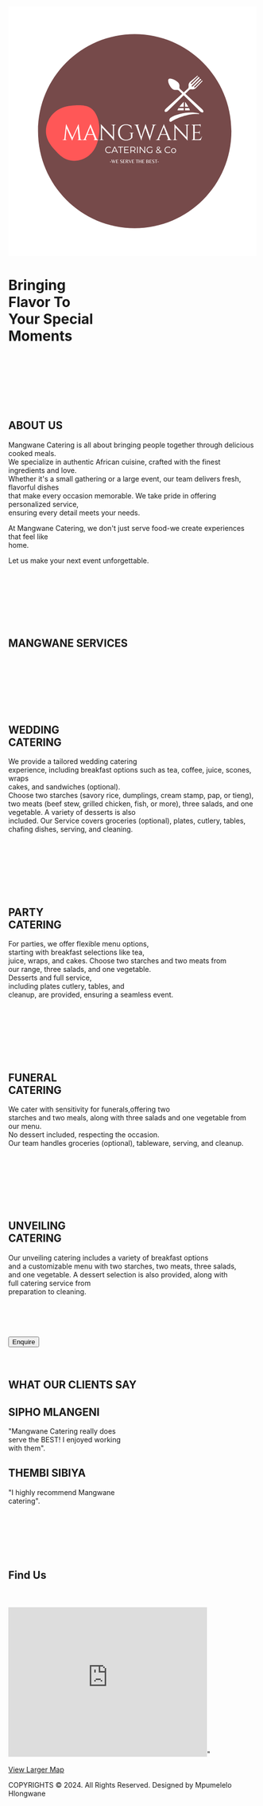 <!DOCTYPE html>
<html lang="en">
<head>
  <meta charset="UTF-8">
  <meta name="viewport" content="width=device-width, initial-scale=1.0">
  <title>Mangwane Catering</title>

<link rel="preconnect" href="https://fonts.googleapis.com">
<link rel="preconnect" href="https://fonts.gstatic.com" crossorigin>
<link href="https://fonts.googleapis.com/css2?family=Montserrat:ital,wght@0,100..900;1,100..900&family=Roboto:ital,wght@0,100;0,300;0,400;0,500;0,700;0,900;1,100;1,300;1,400;1,500;1,700;1,900&display=swap" rel="stylesheet">

<link rel="icon" type="image/x-icon" href="mangwanepictures/AMANGWNE (1)-Photoroom.png">
<link rel="stylesheet" href="v2mangwane.css">

</head>
<body>

  <div class="Logo">
    <img src="mangwanepictures/AMANGWNE (1)-Photoroom.png">
  </div>
  
  <div class="tagline">
    <h1>Bringing <br>Flavor To <br>
      Your Special <br> Moments</h1>
  </div><br><br><br><br><br><br>
  
  <div class="about-div">
  <section id="about-us">
    <h2>ABOUT US</h2>
  </section>
  </div>

  <div class="about-text">
   <p>Mangwane Catering is all about bringing people together through delicious cooked meals.<br>
    We specialize in authentic African cuisine, crafted with the finest ingredients and love.<br>
    Whether it's a small gathering or a large event, our team delivers fresh, flavorful dishes <br> that make every occasion memorable. We take pride in offering personalized service, <br> ensuring every detail 
    meets your needs.<br>
 </p> 
  <p>At Mangwane Catering, we don't just serve food-we create experiences that feel like <br>home. <br></p>
  
  <p>Let us make your next event unforgettable.</p><br><br><br><br><br><br>
 </div>
  
 <div class="service-box">
  <section id="service-tap">
    <h2>MANGWANE SERVICES</h2><br><br><br><br><br><br>
  </section>
 </div>
 

 <div class="wedding-catering">
  <h2 class="wed-text">WEDDING <br> CATERING</h2>
  <p class="wed-para">We provide a tailored wedding catering <br>
    experience, including breakfast options such as tea, coffee, juice, scones, wraps <br>
    cakes, and sandwiches (optional). <br>
    Choose two starches (savory rice, dumplings, cream stamp, pap, or tieng),<br>
    two meats (beef stew, grilled chicken, fish, or more), three salads, and one <br>
    vegetable. A variety of desserts is also <br> 
    included. Our Service covers groceries (optional), plates, cutlery, tables, <br>
    chafing dishes, serving, and cleaning.</p><br><br><br><br><br><br>
   </div> 

 <div class="party-catering">
  <h2 class="party-text">PARTY <br> CATERING</h2>
  <p class="party-para">For parties, we offer flexible menu options,<br>
  starting with breakfast selections like tea,<br>
  juice, wraps, and cakes.
  Choose two starches and two meats from<br>
  our range, three salads, and one vegetable. <br>
  Desserts and full service,<br> 
  including plates cutlery, tables, and <br>
  cleanup, are provided, ensuring a seamless event.</p><br><br><br><br><br><br>
 </div>

 <div class="funeral-catering">
  <h2 class="funeral-text">FUNERAL <br> CATERING</h2>
  <p class="funeral-para">We cater with sensitivity for funerals,offering two <br>
  starches and two meals, along with three salads and one vegetable from our menu.<br>
  No dessert included, respecting the occasion.<br>
  Our team handles groceries (optional), tableware, serving, and cleanup.
 </p><br><br><br><br><br><br>
 </div>

 <div class="unveiling-catering">
  <h2 class="unveiling-text">UNVEILING <br> CATERING</h2>
  <p class="unveiling-para">Our unveiling catering includes a variety of breakfast options<br>
  and a customizable menu with two starches, two meats, three salads, <br>
  and one vegetable.
  A dessert selection is also provided, along with <br> full catering service from <br>
  preparation to cleaning. <br><br><br><br><br>
 </p>
 </div>

 <button onclick="location.href='altmgpage.html'" class="enquire-btn"> Enquire</button>
 <br><br><br>
 </div>


 <div class="client-note">
  <h2 class="client-text">WHAT OUR CLIENTS SAY</h2>
  <h2 class="client-name">SIPHO MLANGENI</h2>
  <p class="client-para">"Mangwane Catering really does <br>
    serve the BEST! I enjoyed working <br>
     with them".
  </p>
 </div>

 <div class="thembi-note">
  <h2 class="thembi-name">THEMBI SIBIYA</h2>
  <p class="thembi-para">"I highly recommend Mangwane <br>
    catering".
  </p><br><br><br><br><br>
 </div>


 <div class="map">
  <h2>Find Us</h2><br><br>
 <iframe src="https://www.google.com/maps/embed?pb=!1m18!1m12!1m3!1d3578.7560410122683!2d27.94279387418226!3d-26.23711527705629!2m3!1f0!2f0!3f0!3m2!1i1024!2i768!4f13.1!3m3!1m2!1s0x1e9509eba07cc3d3%3A0x4d872c16a9ddd644!2s14712%20Marthinus%20Smuts%20Dr%2C%20Diepkloof%20Zone%203%2C%20Diepkloof%2C%201862!5e0!3m2!1sen!2sza!4v1732614674773!5m2!1sen!2sza" 
 width="400" 
 height="300" 
 style="border:0;" 
 allowfullscreen="" 
 loading="lazy" 
 referrerpolicy="no-referrer-when-downgrade">
</iframe>"
<p>
  <a href="https://maps.app.goo.gl/peiLGXWVHmK2bRVj6" target="_blank" rel="noopener noreferrer">
    View Larger Map
  </a>
</p>
 </div>

 <div class="footer-board">
  <footer class="footer">
    COPYRIGHTS &copy; 2024. All Rights Reserved. Designed by Mpumelelo Hlongwane
  </footer>
 </div>

 

<script>
  function scrollToSection(sectionId){
    const target = document.getElementById(sectionId);
    target.scrollIntoView({
      behavior: "smooth"
    });
  }


</script> 
</body>
</html>
